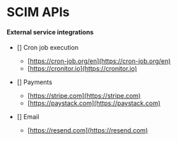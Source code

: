 # SCIM APIs

#### External service integrations

- [] Cron job execution

  - [https://cron-job.org/en](https://cron-job.org/en)
  - [https://cronitor.io](https://cronitor.io)

- [] Payments

  - [https://stripe.com](https://stripe.com)
  - [https://paystack.com](https://paystack.com)

- [] Email
  - [https://resend.com](https://resend.com)
